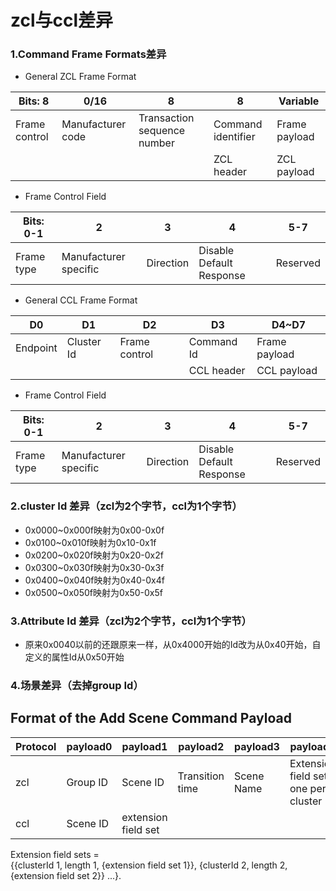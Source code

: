 # zcl与ccl差异

### 1.Command Frame Formats差异

- General ZCL Frame Format

|Bits: 8 | 0/16 | 8 | 8 | Variable|
| --| -- | -- | -- | -- |
|Frame control | Manufacturer code| Transaction sequence number| Command identifier|  Frame payload|
||||ZCL header | ZCL payload |

- Frame Control Field

|Bits: 0-1|  2 | 3 | 4|  5-7 |
| --| -- | -- | -- | -- |
|Frame type | Manufacturer specific|  Direction | Disable Default Response | Reserved|

- General CCL Frame Format

|D0|	D1|	D2|	D3	|D4~D7|
| --| -- | -- | -- | -- |
|Endpoint|	Cluster Id|	Frame control	|Command Id	|Frame payload|
||||CCL header | CCL payload |

- Frame Control Field

|Bits: 0-1|  2 | 3 | 4|  5-7 |
| --| -- | -- | -- | -- |
|Frame type | Manufacturer specific|  Direction | Disable Default Response | Reserved|

### 2.cluster Id 差异（zcl为2个字节，ccl为1个字节）

- 0x0000~0x000f映射为0x00-0x0f
- 0x0100~0x010f映射为0x10-0x1f
- 0x0200~0x020f映射为0x20-0x2f
- 0x0300~0x030f映射为0x30-0x3f
- 0x0400~0x040f映射为0x40-0x4f
- 0x0500~0x050f映射为0x50-0x5f

### 3.Attribute Id 差异（zcl为2个字节，ccl为1个字节）

- 原来0x0040以前的还跟原来一样，从0x4000开始的Id改为从0x40开始，自定义的属性Id从0x50开始

### 4.场景差异（去掉group Id）

Format of the Add Scene Command Payload 
----------

| Protocol | payload0 | payload1            | payload2        | payload3        | payload4                               |
| -------- | -------- | ------------------- | --------------- | --------------- | -------------------------------------- | 
| zcl      | Group ID | Scene ID            | Transition time | Scene Name      | Extension field sets,  one per cluster |
| ccl      | Scene ID | extension field set |                 |                 |                                        |

Extension field sets =  
 {{clusterId 1, length 1, {extension field set 1}}, {clusterId 2, length 2, {extension field set 2}} ...}. 
